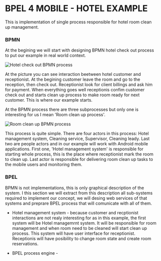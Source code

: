 BPEL 4 MOBILE - HOTEL EXAMPLE
===========
This is implementation of single process responsible for hotel room clean up management.

### BPMN 

At the begining we will start with designing BPMN hotel check out process to put our example in real world context. 

![Hotel check out BPMN process](/../../readme-assets/hotelCheckOutProcess.png?raw=true)

At the picture you can see interaction beetween hotel customer and receptionist. At the begining customer leave the room and go to the reception, then check out. Receptionist look for client billings and ask him for payment. When everything goes well receptionis confim customer check out and starts clean up process to make room ready for next customer. This is where our example starts. 

At the BPMN process there are three subprocesses but only one is interesting for us I mean 'Room clean up process'. 

![Room clean up BPMN process](/../../readme-assets/roomCleanUpProcess.png?raw=true)

This process is quite simple. There are four actors in this process: Hotel management system, Cleaning service, Supervisor, Cleaning leady. Last two are people actors and in our example will work with Android mobile applications. First one, 'Hotel management system' is responsible for starting whole process, this is the place where receptionist mark the room to clean up. Last actor is responsible for delivering room clean up tasks to the mobile users and monitoring them. 

### BPEL 

BPMN is not implementations, this is only graphical description of the system. I this section we will extract from this description all sub-systems required to implement our concept, we will desing web services of that systems and preprare BPEL process that will comunicate with all of them. 

* Hotel management system - because customer and recptionist interactions are not realy interesting for as in this example, the first system will be Hotel managemrnt system. It will be responsible for room management and when room need to be cleaned will start clean up process. This system will have user interface for receptionist. Receptionis will have posibility to change room state and create room reservations. 

* BPEL process engine - 
